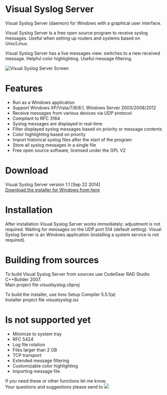Visual Syslog Server
===
Visual Syslog Server (daemon) for Windows with a graphical user interface.

Visual Syslog Server is a free open source program to receive syslog messages. Useful when setting up routers and systems based on Unix/Linux.

Visual Syslog Server has a live messages view: switches to a new received message. Helpful color highlighting. Useful message filtering.

![Visual Syslog Server Screen](https://github.com/MaxBelkov/visualsyslog/blob/master/screens/screen1.png?raw=true)

Features
===
* Run as a Windows application
* Support Windows XP/Vista/7/8/8.1, Windows Server 2003/2008/2012
* Receive messages from various devices via UDP protocol
* Compliant to RFC 3164
* Syslog messages are displayed in real-time
* Filter displayed syslog messages based on priority or message contents
* Сolor highlighting based on priority
* Import historical syslog files after the start of the program
* Store all syslog messages in a single file
* Free open source software, licensed under the GPL V2

Download
===
Visual Syslog Server version 1.1 \[Sep 22 2014\]  
[Download the installer for Windows from here](https://github.com/MaxBelkov/visualsyslog/blob/master/Output/visualsyslog_setup.exe?raw=true)  

Installation
===
After installation Visual Syslog Server works immediately: adjustment is not required.
Waiting for messages on the UDP port 514 (default setting).
Visual Syslog Server is an Windows application (installing a system service is not required).

Building from sources
===
To build Visual Syslog Server from sources use CodeGear RAD Studio C++Builder 2007.  
Main project file _visualsyslog.cbproj_

To build the installer, use Inno Setup Compiler 5.5.1(a)  
Installer project file _visualsyslog.iss_

Is not supported yet
===
* Minimize to system tray
* RFC 5424
* Log file rotation
* Files larger than 2 GB
* TCP transport
* Extended message filtering
* Customizable color highlighting
* Importing message file

If you need these or other functions let me know.  
Your questions and suggestions please send to ![ ](https://github.com/MaxBelkov/visualsyslog/blob/master/screens/m.png?raw=true)
